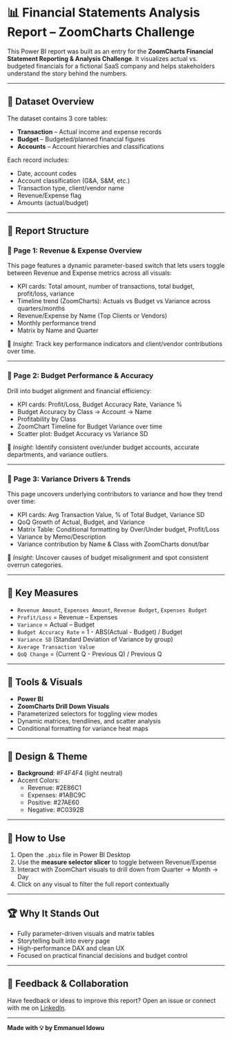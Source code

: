 # 📊 Financial Statements Analysis Report – ZoomCharts Challenge

This Power BI report was built as an entry for the **ZoomCharts Financial Statement Reporting & Analysis Challenge**. It visualizes actual vs. budgeted financials for a fictional SaaS company and helps stakeholders understand the story behind the numbers.

---

## 📁 Dataset Overview

The dataset contains 3 core tables:

- **Transaction** – Actual income and expense records
- **Budget** – Budgeted/planned financial figures
- **Accounts** – Account hierarchies and classifications

Each record includes:
- Date, account codes
- Account classification (G&A, S&M, etc.)
- Transaction type, client/vendor name
- Revenue/Expense flag
- Amounts (actual/budget)

---

## 📘 Report Structure

### 🧭 **Page 1: Revenue & Expense Overview**
This page features a dynamic parameter-based switch that lets users toggle between Revenue and Expense metrics across all visuals:
- KPI cards: Total amount, number of transactions, total budget, profit/loss, variance
- Timeline trend (ZoomCharts): Actuals vs Budget vs Variance across quarters/months
- Revenue/Expense by Name (Top Clients or Vendors)
- Monthly performance trend
- Matrix by Name and Quarter

🎯 *Insight*: Track key performance indicators and client/vendor contributions over time.

---

### 🧭 **Page 2: Budget Performance & Accuracy**
Drill into budget alignment and financial efficiency:
- KPI cards: Profit/Loss, Budget Accuracy Rate, Variance %
- Budget Accuracy by Class → Account → Name
- Profitability by Class
- ZoomChart Timeline for Budget Variance over time
- Scatter plot: Budget Accuracy vs Variance SD

🎯 *Insight*: Identify consistent over/under budget accounts, accurate departments, and variance outliers.

---

### 🧭 **Page 3: Variance Drivers & Trends**
This page uncovers underlying contributors to variance and how they trend over time:
- KPI cards: Avg Transaction Value, % of Total Budget, Variance SD
- QoQ Growth of Actual, Budget, and Variance
- Matrix Table: Conditional formatting by Over/Under budget, Profit/Loss
- Variance by Memo/Description
- Variance contribution by Name & Class with ZoomCharts donut/bar

🎯 *Insight*: Uncover causes of budget misalignment and spot consistent overrun categories.

---

## 🧮 Key Measures

- `Revenue Amount`, `Expenses Amount`, `Revenue Budget`, `Expenses Budget`
- `Profit/Loss` = Revenue – Expenses
- `Variance` = Actual – Budget
- `Budget Accuracy Rate` = 1 - ABS(Actual - Budget) / Budget
- `Variance SD` (Standard Deviation of Variance by group)
- `Average Transaction Value`
- `QoQ Change` = (Current Q - Previous Q) / Previous Q

---

## 🧰 Tools & Visuals

- **Power BI**
- **ZoomCharts Drill Down Visuals**
- Parameterized selectors for toggling view modes
- Dynamic matrices, trendlines, and scatter analysis
- Conditional formatting for variance heat maps

---

## 🎨 Design & Theme

- **Background**: #F4F4F4 (light neutral)
- Accent Colors:
  - Revenue: #2E86C1
  - Expenses: #1ABC9C
  - Positive: #27AE60
  - Negative: #C0392B

---

## 📎 How to Use

1. Open the `.pbix` file in Power BI Desktop
2. Use the **measure selector slicer** to toggle between Revenue/Expense
3. Interact with ZoomChart visuals to drill down from Quarter → Month → Day
4. Click on any visual to filter the full report contextually

---

## 🏆 Why It Stands Out

- Fully parameter-driven visuals and matrix tables
- Storytelling built into every page
- High-performance DAX and clean UX
- Focused on practical financial decisions and budget control

---

## 💬 Feedback & Collaboration

Have feedback or ideas to improve this report? Open an issue or connect with me on [LinkedIn]([https://linkedin.com/in/YOURHANDLE](https://www.linkedin.com/in/emmanuel-idowu-analyst/)).

---

**Made with 💡 by Emmanuel Idowu**  


